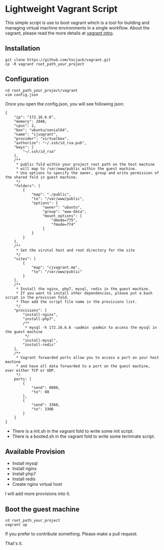 # Lightweight Vagrant Script
This simple script is use to boot vagrant which is a tool for building and managing virtual machine environments in a single workflow. About the vagrant, please read the more details at [vagrant intro](https://www.vagrantup.com/intro/index.html).

## Installation

```
git clone https://github.com/tocjack/vagrant.git
cp -R vagrant root_path_your_project
```

## Configuration

```
cd root_path_your_project/vagrant
vim config.json
```

Once you open the config.json, you will see following json:

```
{
    "ip": "172.16.6.6",
    "memory": 2048,
    "cpus": 2,
    "box": "ubuntu/xenial64",
    "name": "cjvagrant",
    "provider": "virtualbox",
    "authorize": "~/.ssh/id_rsa.pub",
    "keys": [
        "~/.ssh/id_rsa"
    ],
    /**
     * public fold within your project root path on the host machine
     * will map to /var/www/public within the guest machine.
     * Use options to specify the owner, group and write permission of the shared fold in guest machine.
     */
    "folders": [
        {
            "map": "./public",
            "to": "/var/www/public",
            "options": {
                 "owner": "ubuntu",
                 "group": "www-data",
                 "mount_options": [
                     "dmode=775",
                     "fmode=774"
                 ]
            }
        }
    ],
    /**
     * Set the virutal host and root directory for the site
     */
    "sites": [
        {
            "map": "cjvagrant.me",
            "to": "/var/www/public"
        }
    ],
    /**
     * Install the nginx, php7, mysql, redis in the guest machine.
     * If you want to install other dependencies, please put a bash script in the provision fold. 
     * Then add the script file name in the provisions list.
     */
    "provisions": [
        "install-nginx",
        "install-php7",
        /**
         * mysql -h 172.16.6.6 -uadmin -padmin to access the mysql in the guest machine
         */
        "install-mysql",
        "install-redis"
    ],
    /**
     * Vagrant forwarded ports allow you to access a port on your host machine 
     * and have all data forwarded to a port on the guest machine, over either TCP or UDP.  
     */
    ports: [
        {
            "send": 8080,
            "to": 80
        },
        {
            "send": 3360,
            "to": 3306
        }
    ]
}
```

- There is a init.sh in the vagrant fold to write some init script.
- There is a booted.sh in the vagrant fold to write some terminate script.

## Available Provision

- Install mysql
- Install nginx
- Install php7
- Install redis
- Create nginx virtual host

I will add more provisions into it. 

## Boot the guest machine

```
cd root_path_your_project
vagrant up
```

If you prefer to contribute something. Please make a pull request.

That's it.
